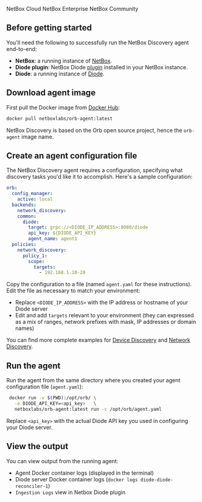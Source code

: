 <span className="pill pill-cloud">NetBox Cloud</span>
<span className="pill pill-enterprise">NetBox Enterprise</span>
<span className="pill pill-community">NetBox Community</span>

## Before getting started
You'll need the following to successfully run the NetBox Discovery agent end-to-end:

- **NetBox**: a running instance of [NetBox](https://github.com/netbox-community/netbox).
- **Diode plugin**: NetBox Diode [plugin](https://github.com/netboxlabs/diode-netbox-plugin) installed in your NetBox instance.
- **Diode**: a running instance of [Diode](https://github.com/netboxlabs/diode/tree/develop/diode-server#readme).

## Download agent image
First pull the Docker image from [Docker Hub](https://hub.docker.com/r/netboxlabs/orb-agent):

```sh
docker pull netboxlabs/orb-agent:latest
```

NetBox Discovery is based on the Orb open source project, hence the `orb-agent` image name.

## Create an agent configuration file
The NetBox Discovery agent requires a configuration, specifying what discovery tasks you'd like it to accomplish. Here's a sample configuration:

```yaml
orb:
  config_manager:
    active: local
  backends:
    network_discovery:
    common:
      diode:
        target: grpc://<DIODE_IP_ADDRESS>:8080/diode
        api_key: ${DIODE_API_KEY}
        agent_name: agent1
  policies:
    network_discovery:
      policy_1:
        scope:
          targets:
            - 192.168.1.10-20
```

Copy the configuration to a file (named `agent.yaml` for these instructions). Edit the file as necessary to match your environment:

- Replace `<DIODE_IP_ADDRESS>` with the IP address or hostname of your Diode server
- Edit and add `targets` relevant to your environment (they can expressed as a mix of ranges, network prefixes with mask, IP addresses or domain names)

You can find more complete examples for [Device Discovery](device_discovery.md) and [Network Discovery](network_discovery.md).

## Run the agent
Run the agent from the same directory where you created your agent configuration file (`agent.yaml`):

```sh
 docker run -v $(PWD):/opt/orb/ \
   -e DIODE_API_KEY=<api_key>   \
   netboxlabs/orb-agent:latest run -c /opt/orb/agent.yaml
```

Replace `<api_key>` with the actual Diode API key you used in configuring your Diode server.

## View the output
You can view output from the running agent:

- Agent Docker container logs (displayed in the terminal)
- Diode server Docker container logs (`docker logs diode-diode-reconciler-1`)
- `Ingestion Logs` view in Netbox Diode plugin